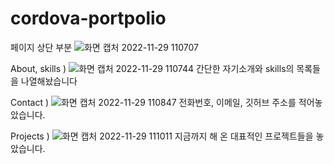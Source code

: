 # cordova-portpolio
페이지 상단 부분
![화면 캡처 2022-11-29 110707](https://user-images.githubusercontent.com/94514664/204420892-ef210d7a-58b4-42b2-b93e-3f21115bf195.png)

About, skills )
![화면 캡처 2022-11-29 110744](https://user-images.githubusercontent.com/94514664/204420970-f99a7d08-35a6-4210-b256-98c012bd330c.png)
간단한 자기소개와 skills의 목록들을 나열해놨습니다

Contact )
![화면 캡처 2022-11-29 110847](https://user-images.githubusercontent.com/94514664/204421092-95b3162e-8c88-4e76-8896-7de4b38a7f7f.png)
전화번호, 이메일, 깃허브 주소를 적어놓았습니다.

Projects )
![화면 캡처 2022-11-29 111011](https://user-images.githubusercontent.com/94514664/204421526-bd514f4d-4bd5-4171-af51-195e7776362c.png)
지금까지 해 온 대표적인 프로젝트들을 놓았습니다.
